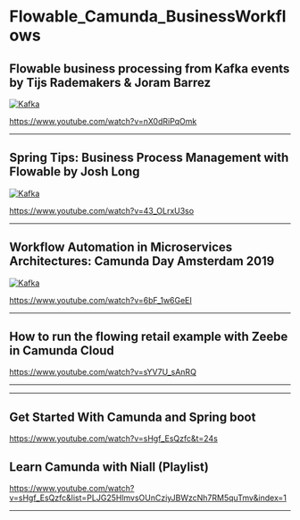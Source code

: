 
# Flowable_Camunda_BusinessWorkflows


## Flowable business processing from Kafka events by Tijs Rademakers & Joram Barrez
[![Kafka](https://img.youtube.com/vi/nX0dRiPqOmk/0.jpg)](https://www.youtube.com/watch?v=nX0dRiPqOmk)



https://www.youtube.com/watch?v=nX0dRiPqOmk

----
## Spring Tips: Business Process Management with Flowable by Josh Long

[![Kafka](https://img.youtube.com/vi/43_OLrxU3so/0.jpg)](https://www.youtube.com/watch?v=43_OLrxU3so)

https://www.youtube.com/watch?v=43_OLrxU3so


-----

## Workflow Automation in Microservices Architectures: Camunda Day Amsterdam 2019

[![Kafka](https://img.youtube.com/vi/6bF_1w6GeEI/0.jpg)](https://www.youtube.com/watch?v=6bF_1w6GeEI)



https://www.youtube.com/watch?v=6bF_1w6GeEI

------

## How to run the flowing retail example with Zeebe in Camunda Cloud

https://www.youtube.com/watch?v=sYV7U_sAnRQ

----


----

## Get Started With Camunda and Spring boot

https://www.youtube.com/watch?v=sHgf_EsQzfc&t=24s

## Learn Camunda with Niall (Playlist)
https://www.youtube.com/watch?v=sHgf_EsQzfc&list=PLJG25HlmvsOUnCziyJBWzcNh7RM5quTmv&index=1

---


